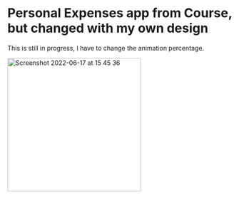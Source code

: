 # Personal Expenses app from Course, but changed with my own design

This is still in progress, I have to change the animation percentage.


<img width="299" alt="Screenshot 2022-06-17 at 15 45 36" src="https://user-images.githubusercontent.com/59797717/174302133-4d423834-1588-4d28-b7fc-52c411976951.png">
